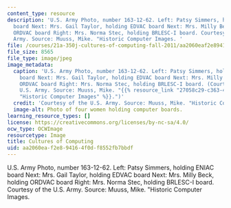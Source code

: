 ```yaml
---
content_type: resource
description: 'U.S. Army Photo, number 163-12-62. Left: Patsy Simmers, holding ENIAC
  board Next: Mrs. Gail Taylor, holding EDVAC board Next: Mrs. Milly Beck, holding
  ORDVAC board Right: Mrs. Norma Stec, holding BRLESC-I board. Courtesy of the U.S.
  Army. Source: Muuss, Mike. "Historic Computer Images. '
file: /courses/21a-350j-cultures-of-computing-fall-2011/aa2060eaf2e894164f0df8552fb7bbdf_21a-350jf11-th.jpg
file_size: 8565
file_type: image/jpeg
image_metadata:
  caption: 'U.S. Army Photo, number 163-12-62. Left: Patsy Simmers, holding ENIAC
    board Next: Mrs. Gail Taylor, holding EDVAC board Next: Mrs. Milly Beck, holding
    ORDVAC board Right: Mrs. Norma Stec, holding BRLESC-I board. (Courtesy of the
    U.S. Army. Source: Muuss, Mike. "{{% resource_link "27058c29-c363-455f-a9fa-80abf68441a2"
    "Historic Computer Images" %}}.")'
  credit: 'Courtesy of the U.S. Army. Source: Muuss, Mike. "Historic Computer Images.'
  image-alt: Photo of four women holding computer boards.
learning_resource_types: []
license: https://creativecommons.org/licenses/by-nc-sa/4.0/
ocw_type: OCWImage
resourcetype: Image
title: Cultures of Computing
uid: aa2060ea-f2e8-9416-4f0d-f8552fb7bbdf
---
```

U.S. Army Photo, number 163-12-62. Left: Patsy Simmers, holding ENIAC board Next: Mrs. Gail Taylor, holding EDVAC board Next: Mrs. Milly Beck, holding ORDVAC board Right: Mrs. Norma Stec, holding BRLESC-I board. Courtesy of the U.S. Army. Source: Muuss, Mike. "Historic Computer Images. 